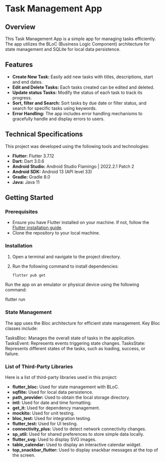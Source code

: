# Task Management App

## Overview

This Task Management App is a simple app for managing tasks efficiently.
The app utilizes the BLoC (Business Logic Component) architecture for state management and SQLite for local data persistence.

## Features

- **Create New Task:** Easily add new tasks with titles, descriptions, start and end dates.
- **Edit and Delete Tasks:** Each tasks created can be edited and deleted.
- **Update status Tasks:** Modify the status of each task to track its progress.
- **Sort, filter and Search:** Sort tasks by due date or filter status, and search for specific tasks using keywords.
- **Error Handling:** The app includes error handling mechanisms to gracefully handle and display errors to users.

## Technical Specifications

This project was developed using the following tools and technologies:

- **Flutter:** Flutter 3.7.12
- **Dart:** Dart 3.0.6
- **Android Studio:** Android Studio Flamingo | 2022.2.1 Patch 2
- **Android SDK:** Android 13 (API level 33)
- **Gradle:** Gradle 8.0
- **Java:** Java 11


## Getting Started

### Prerequisites

- Ensure you have Flutter installed on your machine. If not, follow the [Flutter installation guide](https://flutter.dev/docs/get-started/install).
- Clone the repository to your local machine.

### Installation

1. Open a terminal and navigate to the project directory.

2. Run the following command to install dependencies:

   ```bash
   flutter pub get


Run the app on an emulator or physical device using the following command:

flutter run

### State Management
The app uses the Bloc architecture for efficient state management. Key Bloc classes include:

TasksBloc: Manages the overall state of tasks in the application.
TasksEvent: Represents events triggering state changes.
TasksState: Represents different states of the tasks, such as loading, success, or failure.


### List of Third-Party Libraries

Here is a list of third-party libraries used in this project:

- **flutter_bloc:** Used for state management with BLoC.
- **sqflite:** Used for local data persistence.
- **path_provider:** Used to obtain the local storage directory.
- **intl:** Used for date and time formatting.
- **get_it:** Used for dependency management.
- **mockito:** Used for unit testing.
- **bloc_test:** Used for integration testing.
- **flutter_test:** Used for UI testing.
- **connectivity_plus:** Used to detect network connectivity changes.
- **sp_util:** Used for shared preferences to store simple data locally.
- **flutter_svg:** Used to display SVG images.
- **table_calendar:** Used to display an interactive calendar widget.
- **top_snackbar_flutter:** Used to display snackbar messages at the top of the screen.
